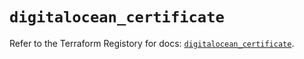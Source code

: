 # `digitalocean_certificate`

Refer to the Terraform Registory for docs: [`digitalocean_certificate`](https://registry.terraform.io/providers/digitalocean/digitalocean/2.34.0/docs/resources/certificate).

